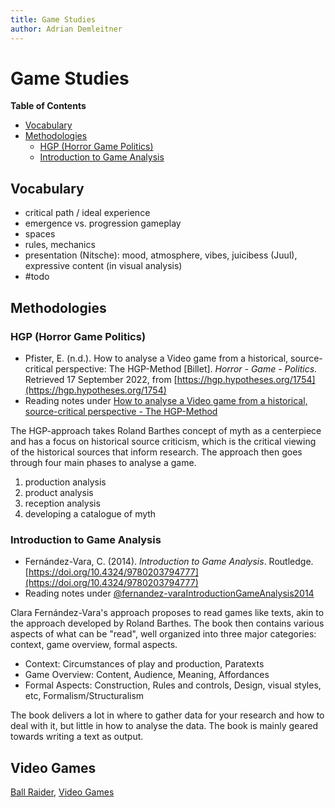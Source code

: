 ```yaml
---
title: Game Studies
author: Adrian Demleitner 
---
```

# Game Studies

**Table of Contents**

- [Vocabulary](#vocabulary)
- [Methodologies](#methodologies)
	- [HGP (Horror Game Politics)](#hgp-horror-game-politics)
	- [Introduction to Game Analysis](#introduction-to-game-analysis)

## Vocabulary
- critical path / ideal experience
- emergence vs. progression gameplay
- spaces
- rules, mechanics
- presentation (Nitsche): mood, atmosphere, vibes, juicibess (Juul), expressive content (in visual analysis)
- #todo

## Methodologies 
### HGP (Horror Game Politics)

- Pfister, E. (n.d.). How to analyse a Video game from a historical, source-critical perspective: The HGP-Method [Billet]. _Horror - Game - Politics_. Retrieved 17 September 2022, from [https://hgp.hypotheses.org/1754](https://hgp.hypotheses.org/1754)
- Reading notes under [How to analyse a Video game from a historical, source-critical perspective - The HGP-Method](reading/hypothes.is/How%20to%20analyse%20a%20Video%20game%20from%20a%20historical,%20source-critical%20perspective%20-%20The%20HGP-Method.md)

The HGP-approach takes Roland Barthes concept of myth as a centerpiece and has a focus on historical source criticism, which is the critical viewing of the historical sources that inform research. The approach then goes through four main phases to analyse a game.

1. production analysis
2. product analysis
3. reception analysis
4. developing a catalogue of myth

### Introduction to Game Analysis
- Fernández-Vara, C. (2014). _Introduction to Game Analysis_. Routledge. [https://doi.org/10.4324/9780203794777](https://doi.org/10.4324/9780203794777)
- Reading notes under [@fernandez-varaIntroductionGameAnalysis2014](reading/@fernandez-varaIntroductionGameAnalysis2014.md)

Clara Fernández-Vara's approach proposes to read games like texts, akin to the approach developed by Roland Barthes. The book then contains various aspects of what can be "read", well organized into three major categories: context, game overview, formal aspects.

- Context: Circumstances of play and production, Paratexts
- Game Overview: Content, Audience, Meaning, Affordances
- Formal Aspects: Construction, Rules and controls, Design, visual styles, etc, Formalism/Structuralism

The book delivers a lot in where to gather data for your research and how to deal with it, but little in how to analyse the data. The book is mainly geared towards writing a text as output.

## Video Games 
[Ball Raider](notes/Ball%20Raider.md), [Video Games](notes/Video%20Games.md)